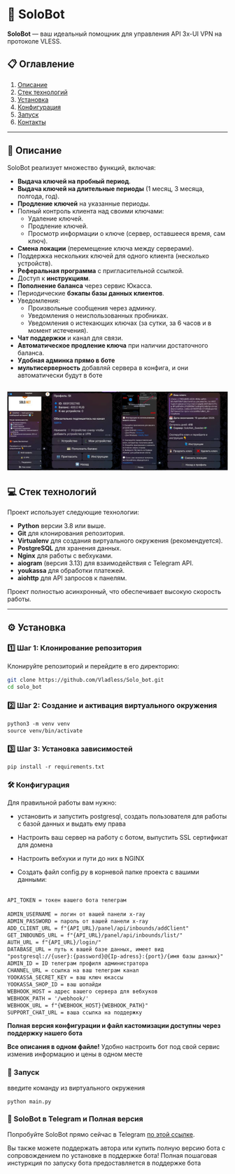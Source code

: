 # 🚀 SoloBot

**SoloBot** — ваш идеальный помощник для управления API 3x-UI VPN на протоколе VLESS.  


## 📋 Оглавление
1. [Описание](#описание)
2. [Стек технологий](#стек-технологий)
3. [Установка](#установка)
4. [Конфигурация](#конфигурация)
5. [Запуск](#запуск)
6. [Контакты](#контакты)

---

## 📖 Описание

SoloBot реализует множество функций, включая:


- **Выдача ключей на пробный период**.
- **Выдача ключей на длительные периоды** (1 месяц, 3 месяца, полгода, год).
- **Продление ключей** на указанные периоды.
- Полный контроль клиента над своими ключами:
  - Удаление ключей.
  - Продление ключей.
  - Просмотр информации о ключе (сервер, оставшееся время, сам ключ).
- **Смена локации** (перемещение ключа между серверами).
- Поддержка нескольких ключей для одного клиента (несколько устройств).
- **Реферальная программа** с пригласительной ссылкой.
- Доступ к **инструкциям**.
- **Пополнение баланса** через сервис Юкасса.
- Периодические **бэкапы базы данных клиентов**.
- Уведомления:
  - Произвольные сообщения через админку.
  - Уведомления о неиспользованных пробниках.
  - Уведомления о истекающих ключах (за сутки, за 6 часов и в момент истечения).
- **Чат поддержки** и канал для связи.
- **Автоматическое продление ключа** при наличии достаточного баланса.
- **Удобная админка прямо в боте**
- **мультисерверность** добавляй сервера в конфига, и они автоматически будут в боте

![Основные окна](preview.jpg)
---

## 💻 Стек технологий

Проект использует следующие технологии:

- **Python** версии 3.8 или выше.
- **Git** для клонирования репозитория.
- **Virtualenv** для создания виртуального окружения (рекомендуется).
- **PostgreSQL** для хранения данных.
- **Nginx** для работы с вебхуками.
- **aiogram** (версия 3.13) для взаимодействия с Telegram API.
- **youkassa** для обработки платежей.
- **aiohttp** для API запросов к панелям.

Проект полностью асинхронный, что обеспечивает высокую скорость работы.

---

## ⚙️ Установка

### 1️⃣ Шаг 1: Клонирование репозитория

Клонируйте репозиторий и перейдите в его директорию:

```bash
git clone https://github.com/Vladless/Solo_bot.git
cd solo_bot
```

### 2️⃣ Шаг 2: Создание и активация виртуального окружения

```
python3 -m venv venv
source venv/bin/activate
```

### 3️⃣ Шаг 3: Установка зависимостей

```
pip install -r requirements.txt
```

### 🛠️ Конфигурация

Для правильной работы вам нужно:

* установить и запустить postgresql, создать пользователя для работы с базой данных и выдать ему права
* Настроить ваш сервер на работу с ботом, выпустить SSL сертификат для домена
* Настроить вебхуки и пути до них в NGINX

* Создать файл config.py в корневой папке проекта с вашими данными:

```

API_TOKEN = токен вашего бота телеграм

ADMIN_USERNAME = логин от вашей панели x-ray
ADMIN_PASSWORD = пароль от вашей панели x-ray
ADD_CLIENT_URL = f"{API_URL}/panel/api/inbounds/addClient"
GET_INBOUNDS_URL = f"{API_URL}/panel/api/inbounds/list/"
AUTH_URL = f"{API_URL}/login/"
DATABASE_URL = путь к вашей базе данных, имеет вид "postgresql://{user}:{password}@{Ip-adress}:{port}/{имя базы данных}"
ADMIN_ID = ID телеграм профиля администратора
CHANNEL_URL = ссылка на ваш телеграм канал
YOOKASSA_SECRET_KEY = ваш ключ юкассы
YOOKASSA_SHOP_ID = ваш шопайди
WEBHOOK_HOST = адрес вашего сервера для вебхуков
WEBHOOK_PATH = '/webhook/' 
WEBHOOK_URL = f"{WEBHOOK_HOST}{WEBHOOK_PATH}"
SUPPORT_CHAT_URL = ваша ссылка на поддержку 

```
**Полная версия конфигурации и файл кастомизации доступны через поддержку нашего бота**

**Все описания в одном файле!** Удобно настроить бот под свой сервис изменив информацию и цены в одном месте

### 🚀 Запуск

введите команду из виртуального окружения

```
python main.py
```
### 🔗 SoloBot в Telegram и Полная версия

Попробуйте SoloBot прямо сейчас в Telegram [по этой ссылке](https://t.me/SoloNetVPN_bot).

Вы также можете поддержать автора или купить полную версию бота с сопровождением по установке в поддержке бота!
Полная пошаговая инстуркция по запуску бота предоставляется в поддержке бота
